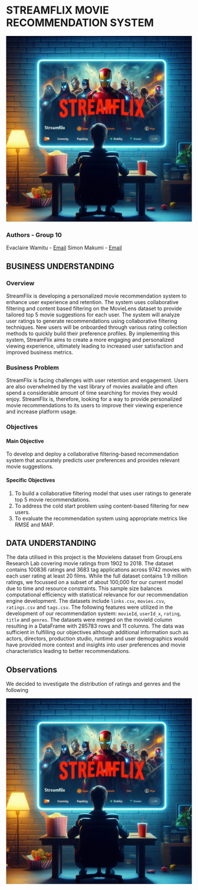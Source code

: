 # STREAMFLIX MOVIE RECOMMENDATION SYSTEM

![attachment:logo.png](logo.png)

### Authors - Group 10
Evaclaire Wamitu - [Email](evamunyika@gmail.com)
Simon Makumi - [Email](simonmakumi5@gmail.com)

## BUSINESS UNDERSTANDING

### Overview
StreamFlix is developing a personalized movie recommendation system to enhance user experience and retention. The system uses collaborative filtering and content based filtering on the MovieLens dataset to provide tailored top 5 movie suggestions for each user. The system will analyze user ratings to generate recommendations using collaborative filtering techniques. New users will be onboarded through various rating collection methods to quickly build their preference profiles. By implementing this system, StreamFlix aims to create a more engaging and personalized viewing experience, ultimately leading to increased user satisfaction and improved business metrics.

### Business Problem
StreamFlix is facing challenges with user retention and engagement. Users are also overwhelmed by the vast library of movies available and often spend a considerable amount of time searching for movies they would enjoy. StreamFlix is, therefore, looking for a way to provide personalized movie recommendations to its users to improve their viewing experience and increase platform usage.

### Objectives

#### Main Objective
To develop and deploy a collaborative filtering-based recommendation system that accurately predicts user preferences and provides relevant movie suggestions.

#### Specific Objectives
1. To build a collaborative filtering model that uses user ratings to generate top 5 movie recommendations.
2. To address the cold start problem using content-based filtering for new users.
3. To evaluate the recommendation system using appropriate metrics like RMSE and MAP.

## DATA UNDERSTANDING
The data utilised in this project is the Movielens dataset from GroupLens Research Lab covering movie ratings from 1902 to 2018. The dataset contains 100836 ratings and 3683 tag applications across 9742 movies with each user rating at least 20 films. While the full dataset contains 1.9 million ratings, we focussed on a subset of about 100,000 for our current model due to time and resource constraints. This sample size balances computational efficiency with statistical relevance for our recommendation engine development. The datasets include `links.csv`, `movies.csv`, `ratings.csv` and `tags.csv`. The following features were utilized  in the development of our recommendation system:  `movieId`, `userId_x`, `rating`, `title` and `genres`. 
The datasets were merged on the movieId column resulting in a DataFrame with 285783  rows and 11 columns. The data was sufficient in fulfilling our objectives although additional information such as actors, directors, production studio, runtime and user demographics would have provided more context and insights into user preferences and movie characteristics leading to better recommendations.

## Observations
We decided  to investigate the distribution of ratings and genres and the following

![attachment:logo.png](logo.png)

 